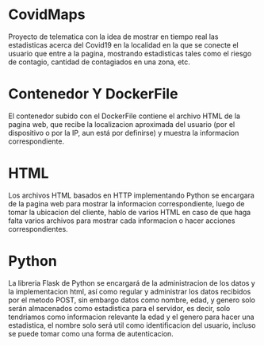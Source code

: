 # CovidMaps
Proyecto de telematica con la idea de mostrar en tiempo real las estadisticas acerca del Covid19 en la localidad en la que se conecte el usuario que entre a la pagina, mostrando estadisticas tales como el riesgo de contagio, cantidad de contagiados en una zona, etc.
# Contenedor Y DockerFile
El contenedor subido con el DockerFile contiene el archivo HTML de la pagina web, que recibe la localizacion aproximada del usuario (por el dispositivo o por la IP, aun está por definirse) y muestra la informacion correspondiente.
# HTML
Los archivos HTML basados en HTTP implementando Python se encargara de la pagina web para mostrar la informacion correspondiente, luego de tomar la ubicacion del cliente, hablo de varios HTML en caso de que haga falta varios archivos para mostrar cada informacion o hacer acciones correspondientes.
# Python
La libreria Flask de Python se encargará de la administracion de los datos y la implementacion html, así como regular y administrar los datos recibidos por el metodo POST, sin embargo datos como nombre, edad, y genero solo serán almacenados como estadistica para el servidor, es decir, solo tendriamos como informacion relevante la edad y el genero para hacer una estadistica, el nombre solo será util como identificacion del usuario, incluso se puede tomar como una forma de autenticacion.
